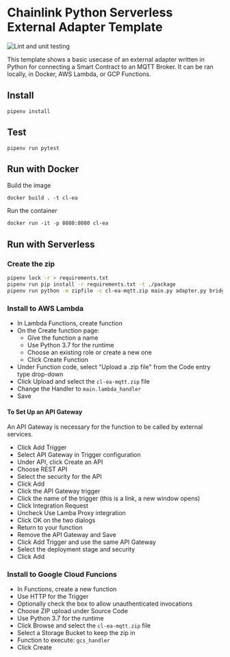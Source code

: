 # Chainlink Python Serverless External Adapter Template

![Lint and unit testing](https://github.com/Briojas/CL-EA-MQTT-Client/workflows/Lint%20and%20unit%20testing/badge.svg)

This template shows a basic usecase of an external adapter written in Python for connecting a Smart Contract to an MQTT Broker. It can be ran locally, in Docker, AWS Lambda, or GCP Functions.

## Install

```
pipenv install
```

## Test

```
pipenv run pytest
```

## Run with Docker

Build the image

```
docker build . -t cl-ea
```

Run the container

```
docker run -it -p 8080:8080 cl-ea
```

## Run with Serverless

### Create the zip

```bash
pipenv lock -r > requirements.txt
pipenv run pip install -r requirements.txt -t ./package
pipenv run python -m zipfile -c cl-ea-mqtt.zip main.py adapter.py bridge.py ./package/*
```

### Install to AWS Lambda

- In Lambda Functions, create function
- On the Create function page:
  - Give the function a name
  - Use Python 3.7 for the runtime
  - Choose an existing role or create a new one
  - Click Create Function
- Under Function code, select "Upload a .zip file" from the Code entry type drop-down
- Click Upload and select the `cl-ea-mqtt.zip` file
- Change the Handler to `main.lambda_handler`
- Save

#### To Set Up an API Gateway

An API Gateway is necessary for the function to be called by external services.

- Click Add Trigger
- Select API Gateway in Trigger configuration
- Under API, click Create an API
- Choose REST API
- Select the security for the API
- Click Add
- Click the API Gateway trigger
- Click the name of the trigger (this is a link, a new window opens)
- Click Integration Request
- Uncheck Use Lamba Proxy integration
- Click OK on the two dialogs
- Return to your function
- Remove the API Gateway and Save
- Click Add Trigger and use the same API Gateway
- Select the deployment stage and security
- Click Add


### Install to Google Cloud Funcions

- In Functions, create a new function
- Use HTTP for the Trigger
- Optionally check the box to allow unauthenticated invocations
- Choose ZIP upload under Source Code
- Use Python 3.7 for the runtime
- Click Browse and select the `cl-ea-mqtt.zip` file
- Select a Storage Bucket to keep the zip in
- Function to execute: `gcs_handler`
- Click Create
